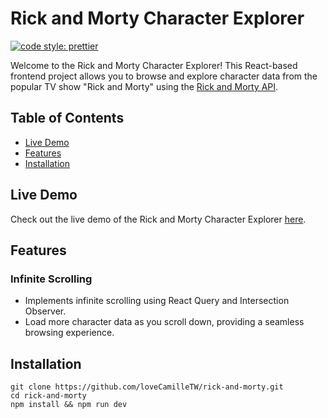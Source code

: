 # Rick and Morty Character Explorer

[![code style: prettier](https://img.shields.io/badge/code_style-prettier-ff69b4.svg?style=flat-square)](https://github.com/prettier/prettier)

Welcome to the Rick and Morty Character Explorer! This React-based frontend project allows you to browse and explore character data from the popular TV show "Rick and Morty" using the [Rick and Morty API](https://rickandmortyapi.com/).

## Table of Contents

- [Live Demo](#live-demo)
- [Features](#features)
- [Installation](#installation)

## Live Demo

Check out the live demo of the Rick and Morty Character Explorer [here](https://lovecamilletw.github.io/rick-and-morty/).

## Features

### Infinite Scrolling

- Implements infinite scrolling using React Query and Intersection Observer.
- Load more character data as you scroll down, providing a seamless browsing experience.

## Installation

```shell
git clone https://github.com/loveCamilleTW/rick-and-morty.git
cd rick-and-morty
npm install && npm run dev
```
